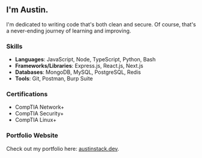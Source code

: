 ## I'm Austin.

I'm dedicated to writing code that's both clean and secure.
Of course, that's a never-ending journey of learning and improving.


### Skills

- **Languages**: JavaScript, Node, TypeScript, Python, Bash
- **Frameworks/Libraries**: Express.js, React.js, Next.js
- **Databases**: MongoDB, MySQL, PostgreSQL, Redis
- **Tools**: Git, Postman, Burp Suite

### Certifications

- CompTIA Network+
- CompTIA Security+
- CompTIA Linux+

### Portfolio Website

Check out my portfolio here: [austinstack.dev](https://www.austinstack.dev).
